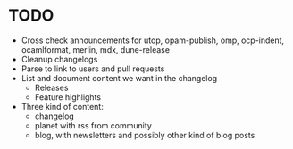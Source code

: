 # TODO

- Cross check announcements for utop, opam-publish, omp, ocp-indent, ocamlformat, merlin, mdx, dune-release
- Cleanup changelogs
- Parse to link to users and pull requests
- List and document content we want in the changelog
  - Releases
  - Feature highlights
- Three kind of content:
    - changelog
    - planet with rss from community
    - blog, with newsletters and possibly other kind of blog posts
